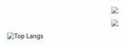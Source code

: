 <p align="center">
   <a href="https://github.com/fekenzofugi">
   <img align="center" src="https://github-readme-stats.vercel.app/api?username=fekenzofugi&show_icons=true&theme=dark&line_height=33&include_all_commits=true"/>
   </a>
</p>
<p align="center">
   <a href="https://github.com/fekenzofugi">
      <img align="center" src="https://github-readme-streak-stats.herokuapp.com/?user=fekenzofugi&theme=dark&line_height=33"/>
   </a>
</p>

![Top Langs](https://github-readme-stats.vercel.app/api/top-langs/?username=fekenzofugi&langs_count=8)
